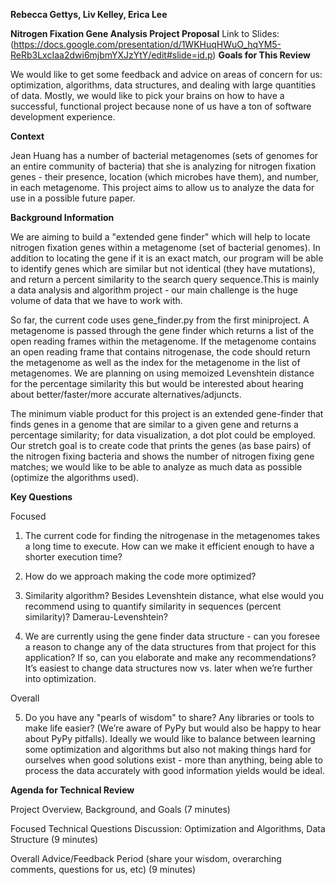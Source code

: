 **Rebecca Gettys, Liv Kelley, Erica Lee**

**Nitrogen Fixation Gene Analysis Project Proposal**
Link to Slides: (https://docs.google.com/presentation/d/1WKHuqHWuO_hqYM5-ReRb3LxcIaa2dwi6mjbmYXJzYtY/edit#slide=id.p)
**Goals for This Review**

We would like to get some feedback and advice on areas of concern for us: optimization, algorithms, data structures, and dealing with large quantities of data. Mostly, we would like to pick your brains on how to have a successful, functional project because none of us have a ton of software development experience.

**Context**

Jean Huang has a number of bacterial metagenomes (sets of genomes for an entire community of bacteria) that she is analyzing for nitrogen fixation genes - their presence, location (which microbes have them), and number, in each metagenome. This project aims to allow us to analyze the data for use in a possible future paper. 

**Background Information**

We are aiming to build a "extended gene finder" which will help to locate nitrogen fixation genes within a metagenome (set of bacterial genomes). In addition to locating the gene if it is an exact match, our program will be able to identify genes which are similar but not identical (they have mutations), and return a percent similarity to the search query sequence.This is mainly a data analysis and algorithm project - our main challenge is the huge volume of data that we have to work with. 

So far, the current code uses gene_finder.py from the first miniproject. A metagenome is passed through the gene finder which returns a list of the open reading frames within the metagenome. If the metagenome contains an open reading frame that contains nitrogenase, the code should return the metagenome as well as the index for the metagenome in the list of metagenomes.  We are planning on using memoized Levenshtein distance for the percentage similarity this but would be interested about hearing about better/faster/more accurate alternatives/adjuncts.

The minimum viable product for this project is an extended gene-finder that finds genes in a genome that are similar to a given gene and returns a percentage similarity; for data visualization, a dot plot could be employed. Our stretch goal is to create code that prints the genes (as base pairs) of the nitrogen fixing bacteria and shows the number of nitrogen fixing gene matches; we would like to be able to analyze as much data as possible (optimize the algorithms used).

**Key Questions**

Focused

1. The current code for finding the nitrogenase in the metagenomes takes a long time to execute. How can we make it efficient enough to have a shorter execution time?

2. How do we approach making the code more optimized?

3. Similarity algorithm? Besides Levenshtein distance, what else would you recommend using to quantify similarity in sequences (percent similarity)? Damerau-Levenshtein?

4. We are currently using the gene finder data structure - can you foresee a reason to change any of the data structures from that project for this application? If so, can you elaborate and make any recommendations? It’s easiest to change data structures now vs. later when we’re further into optimization.

Overall

5. Do you have any "pearls of wisdom" to share? Any libraries or tools to make life easier? (We’re aware of PyPy but would also be happy to hear about PyPy pitfalls). Ideally we would like to balance between learning some optimization and algorithms but also not making things hard for ourselves when good solutions exist - more than anything, being able to process the data accurately with good information yields would be ideal.

**Agenda for Technical Review**

Project Overview, Background, and Goals (7 minutes)

Focused Technical Questions Discussion: Optimization and Algorithms, Data Structure (9 minutes)		

Overall Advice/Feedback Period (share your wisdom, overarching comments, questions for us, etc) (9 minutes)

